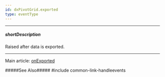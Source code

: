 ```yaml
---
id: dxPivotGrid.exported
type: eventType
---
```

---
##### shortDescription
Raised after data is exported.

---
Main article: [onExported](/api-reference/10%20UI%20Components/dxPivotGrid/1%20Configuration/onExported.md '/Documentation/ApiReference/UI_Components/dxPivotGrid/Configuration/#onExported')

#####See Also#####
#include common-link-handleevents